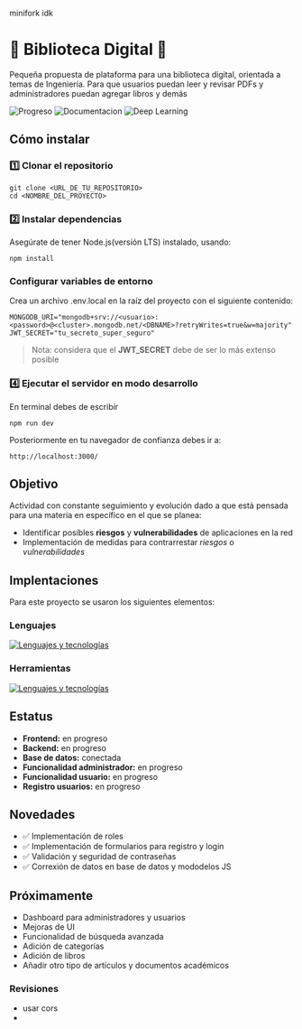 minifork idk
# 🌸 Biblioteca Digital 🌸
Pequeña propuesta de plataforma para una biblioteca digital, orientada a temas de Ingeniería. Para que usuarios puedan leer y revisar PDFs y administradores puedan agregar libros y demás

![Progreso](https://img.shields.io/badge/Development-In_progress-991e34?style=for-the-badge&logo=apache-spark)
![Documentacion](https://img.shields.io/badge/Documentation-In_progress-490c19?style=for-the-badge&logo=hackthebox)
![Deep Learning](https://img.shields.io/badge/Test-In_progress-991e34?style=for-the-badge&logo=tensorflow)

## Cómo instalar
### 1️⃣ Clonar el repositorio
```
git clone <URL_DE_TU_REPOSITORIO>
cd <NOMBRE_DEL_PROYECTO>
```
### 2️⃣ Instalar dependencias

Asegúrate de tener Node.js(versión LTS) instalado, usando:
```
npm install
```
### Configurar variables de entorno 

Crea un archivo .env.local en la raíz del proyecto con el siguiente contenido:
```
MONGODB_URI="mongodb+srv://<usuario>:<password>@<cluster>.mongodb.net/<DBNAME>?retryWrites=true&w=majority"
JWT_SECRET="tu_secreto_super_seguro"

```
> Nota: considera que el **JWT_SECRET** debe de ser lo más extenso posible

### 4️⃣ Ejecutar el servidor en modo desarrollo
En terminal debes de escribir
```
npm run dev
```
Posteriormente en tu navegador de confianza debes ir a:
```
http://localhost:3000/
```

## Objetivo

Actividad con constante seguimiento y evolución dado a que está pensada para una materia en específico en el que se planea:

- Identificar posibles **riesgos** y **vulnerabilidades** de aplicaciones en la red
- Implementación de medidas para contrarrestar *riesgos* o *vulnerabilidades*


## Implentaciones

Para este proyecto se usaron los siguientes elementos:

### Lenguajes

 <a href="https://skillicons.dev">
    <img src="https://skillicons.dev/icons?i=js,mongo,css&perline=5" alt="Lenguajes y tecnologías"/>
  </a>

### Herramientas

 <a href="https://skillicons.dev">
    <img src="https://skillicons.dev/icons?i=nextjs,tailwind,nodejs&perline=5" alt="Lenguajes y tecnologías"/>
  </a>

## Estatus
- **Frontend:** en progreso
- **Backend:** en progreso
- **Base de datos:** conectada
- **Funcionalidad administrador:** en progreso
- **Funcionalidad usuario:** en progreso
- **Registro usuarios:** en progreso

## Novedades

- ✅ Implementación de roles
- ✅ Implementación de formularios para registro y login
- ✅ Validación y seguridad de contraseñas
- ✅ Correxión de datos en base de datos y mododelos JS

## Próximamente

- Dashboard para administradores y usuarios
- Mejoras de UI
- Funcionalidad de búsqueda avanzada
- Adición de categorías
- Adición de libros
- Añadir otro tipo de artículos y documentos académicos

### Revisiones

- usar cors
- 